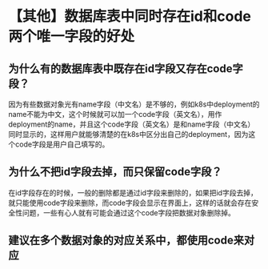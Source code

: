 # 【其他】数据库表中同时存在id和code两个唯一字段的好处
## 为什么有的数据库表中既存在id字段又存在code字段？
因为有些数据对象光有name字段（中文名）是不够的，例如k8s中deployment的name不能为中文，这个时候就可以加一个code字段（英文名），用作deployment的name，并且这个code字段（英文名）是和name字段（中文名）同时显示的，这样用户就能够清楚的在k8s中区分出自己的deployment，因为这个code字段是用户自己填写的。
## 为什么不把id字段去掉，而只保留code字段？
在id字段存在的时候，一般的删除都是通过id字段来删除的，如果把id字段去掉，就只能使用code字段来删除，而code字段会显示在界面上，这样的话就会存在安全性问题，一些有心人就有可能会通过这个code字段把数据对象删除掉。
## 建议在多个数据对象的对应关系中，都使用code来对应
